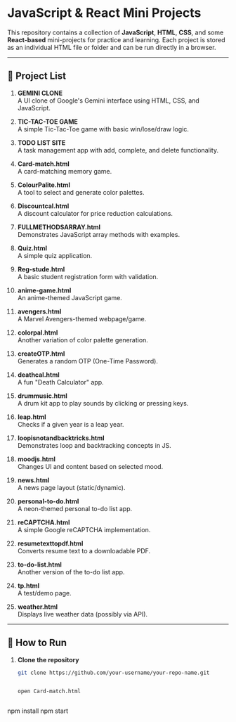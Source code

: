 # JavaScript & React Mini Projects

This repository contains a collection of **JavaScript**, **HTML**, **CSS**, and some **React-based** mini-projects for practice and learning. Each project is stored as an individual HTML file or folder and can be run directly in a browser.

---

## 📂 Project List

1. **GEMINI CLONE**  
   A UI clone of Google's Gemini interface using HTML, CSS, and JavaScript.

2. **TIC-TAC-TOE GAME**  
   A simple Tic-Tac-Toe game with basic win/lose/draw logic.

3. **TODO LIST SITE**  
   A task management app with add, complete, and delete functionality.

4. **Card-match.html**  
   A card-matching memory game.

5. **ColourPalite.html**  
   A tool to select and generate color palettes.

6. **Discountcal.html**  
   A discount calculator for price reduction calculations.

7. **FULLMETHODSARRAY.html**  
   Demonstrates JavaScript array methods with examples.

8. **Quiz.html**  
   A simple quiz application.

9. **Reg-stude.html**  
   A basic student registration form with validation.

10. **anime-game.html**  
    An anime-themed JavaScript game.

11. **avengers.html**  
    A Marvel Avengers-themed webpage/game.

12. **colorpal.html**  
    Another variation of color palette generation.

13. **createOTP.html**  
    Generates a random OTP (One-Time Password).

14. **deathcal.html**  
    A fun "Death Calculator" app.

15. **drummusic.html**  
    A drum kit app to play sounds by clicking or pressing keys.

16. **leap.html**  
    Checks if a given year is a leap year.

17. **loopisnotandbacktricks.html**  
    Demonstrates loop and backtracking concepts in JS.

18. **moodjs.html**  
    Changes UI and content based on selected mood.

19. **news.html**  
    A news page layout (static/dynamic).

20. **personal-to-do.html**  
    A neon-themed personal to-do list app.

21. **reCAPTCHA.html**  
    A simple Google reCAPTCHA implementation.

22. **resumetexttopdf.html**  
    Converts resume text to a downloadable PDF.

23. **to-do-list.html**  
    Another version of the to-do list app.

24. **tp.html**  
    A test/demo page.

25. **weather.html**  
    Displays live weather data (possibly via API).

---

## 🚀 How to Run

1. **Clone the repository**
   ```bash
   git clone https://github.com/your-username/your-repo-name.git


   open Card-match.html



npm install
npm start

